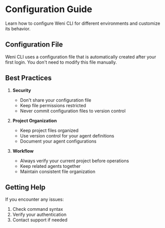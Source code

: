 # Configuration Guide

Learn how to configure Weni CLI for different environments and customize its behavior.

## Configuration File

Weni CLI uses a configuration file that is automatically created after your first login. You don't need to modify this file manually.

## Best Practices

1. **Security**
   - Don't share your configuration file
   - Keep file permissions restricted
   - Never commit configuration files to version control

2. **Project Organization**
   - Keep project files organized
   - Use version control for your agent definitions
   - Document your agent configurations

3. **Workflow**
   - Always verify your current project before operations
   - Keep related agents together
   - Maintain consistent file organization

## Getting Help

If you encounter any issues:
1. Check command syntax
2. Verify your authentication
3. Contact support if needed

